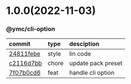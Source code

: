 <a name="1.0.0"></a>
# 1.0.0(2022-11-03)
### @ymc/cli-option
commit|type|desciption
:----|:----|:----
[24811febe](https://github.com/ymc-github/js-idea/commit/424811febefe83543aee2a1358492857563bf0cc)|style|lin code
[c2116d7bb](https://github.com/ymc-github/js-idea/commit/cc2116d7bbfc90cc59ae383039180186ac7bdeda)|chore|update pack preset
[7f07b0cd6](https://github.com/ymc-github/js-idea/commit/57f07b0cd6e468b2265ae98039c294db69af5a43)|feat|handle cli option
